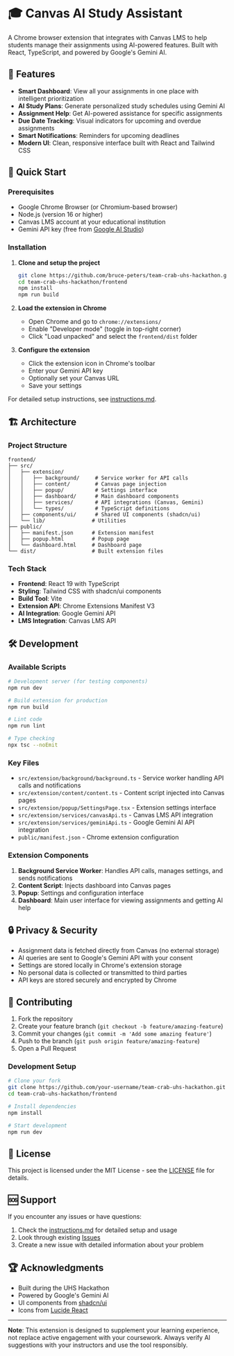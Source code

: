 # 🎓 Canvas AI Study Assistant

A Chrome browser extension that integrates with Canvas LMS to help students manage their assignments using AI-powered features. Built with React, TypeScript, and powered by Google's Gemini AI.

## 🌟 Features

- **Smart Dashboard**: View all your assignments in one place with intelligent prioritization
- **AI Study Plans**: Generate personalized study schedules using Gemini AI
- **Assignment Help**: Get AI-powered assistance for specific assignments
- **Due Date Tracking**: Visual indicators for upcoming and overdue assignments
- **Smart Notifications**: Reminders for upcoming deadlines
- **Modern UI**: Clean, responsive interface built with React and Tailwind CSS

## 🚀 Quick Start

### Prerequisites
- Google Chrome Browser (or Chromium-based browser)
- Node.js (version 16 or higher)
- Canvas LMS account at your educational institution
- Gemini API key (free from [Google AI Studio](https://aistudio.google.com/app/apikey))

### Installation

1. **Clone and setup the project**
   ```bash
   git clone https://github.com/bruce-peters/team-crab-uhs-hackathon.git
   cd team-crab-uhs-hackathon/frontend
   npm install
   npm run build
   ```

2. **Load the extension in Chrome**
   - Open Chrome and go to `chrome://extensions/`
   - Enable "Developer mode" (toggle in top-right corner)
   - Click "Load unpacked" and select the `frontend/dist` folder

3. **Configure the extension**
   - Click the extension icon in Chrome's toolbar
   - Enter your Gemini API key
   - Optionally set your Canvas URL
   - Save your settings

For detailed setup instructions, see [instructions.md](./instructions.md).

## 🏗️ Architecture

### Project Structure
```
frontend/
├── src/
│   ├── extension/
│   │   ├── background/     # Service worker for API calls
│   │   ├── content/        # Canvas page injection
│   │   ├── popup/          # Settings interface
│   │   ├── dashboard/      # Main dashboard components
│   │   ├── services/       # API integrations (Canvas, Gemini)
│   │   └── types/          # TypeScript definitions
│   ├── components/ui/      # Shared UI components (shadcn/ui)
│   └── lib/               # Utilities
├── public/
│   ├── manifest.json      # Extension manifest
│   ├── popup.html         # Popup page
│   └── dashboard.html     # Dashboard page
└── dist/                  # Built extension files
```

### Tech Stack
- **Frontend**: React 19 with TypeScript
- **Styling**: Tailwind CSS with shadcn/ui components
- **Build Tool**: Vite
- **Extension API**: Chrome Extensions Manifest V3
- **AI Integration**: Google Gemini API
- **LMS Integration**: Canvas LMS API

## 🛠️ Development

### Available Scripts
```bash
# Development server (for testing components)
npm run dev

# Build extension for production
npm run build

# Lint code
npm run lint

# Type checking
npx tsc --noEmit
```

### Key Files
- `src/extension/background/background.ts` - Service worker handling API calls and notifications
- `src/extension/content/content.ts` - Content script injected into Canvas pages
- `src/extension/popup/SettingsPage.tsx` - Extension settings interface
- `src/extension/services/canvasApi.ts` - Canvas LMS API integration
- `src/extension/services/geminiApi.ts` - Google Gemini AI API integration
- `public/manifest.json` - Chrome extension configuration

### Extension Components
1. **Background Service Worker**: Handles API calls, manages settings, and sends notifications
2. **Content Script**: Injects dashboard into Canvas pages
3. **Popup**: Settings and configuration interface
4. **Dashboard**: Main user interface for viewing assignments and getting AI help

## 🔒 Privacy & Security

- Assignment data is fetched directly from Canvas (no external storage)
- AI queries are sent to Google's Gemini API with your consent
- Settings are stored locally in Chrome's extension storage
- No personal data is collected or transmitted to third parties
- API keys are stored securely and encrypted by Chrome

## 🤝 Contributing

1. Fork the repository
2. Create your feature branch (`git checkout -b feature/amazing-feature`)
3. Commit your changes (`git commit -m 'Add some amazing feature'`)
4. Push to the branch (`git push origin feature/amazing-feature`)
5. Open a Pull Request

### Development Setup
```bash
# Clone your fork
git clone https://github.com/your-username/team-crab-uhs-hackathon.git
cd team-crab-uhs-hackathon/frontend

# Install dependencies
npm install

# Start development
npm run dev
```

## 📝 License

This project is licensed under the MIT License - see the [LICENSE](LICENSE) file for details.

## 🆘 Support

If you encounter any issues or have questions:

1. Check the [instructions.md](./instructions.md) for detailed setup and usage
2. Look through existing [Issues](https://github.com/bruce-peters/team-crab-uhs-hackathon/issues)
3. Create a new issue with detailed information about your problem

## 🏆 Acknowledgments

- Built during the UHS Hackathon
- Powered by Google's Gemini AI
- UI components from [shadcn/ui](https://ui.shadcn.com/)
- Icons from [Lucide React](https://lucide.dev/)

---

**Note**: This extension is designed to supplement your learning experience, not replace active engagement with your coursework. Always verify AI suggestions with your instructors and use the tool responsibly.
